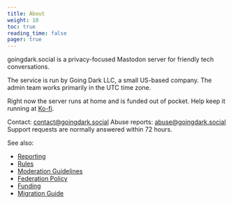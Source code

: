 ```yaml
---
title: About
weight: 10
toc: true
reading_time: false
pager: true
---
```


goingdark.social is a privacy-focused Mastodon server for friendly tech conversations.


The service is run by Going Dark LLC, a small US-based company. The admin team works primarily in the UTC time zone.

Right now the server runs at home and is funded out of pocket. Help keep it running at [Ko-fi](https://ko-fi.com/goingdark).

Contact: contact@goingdark.social
Abuse reports: abuse@goingdark.social  
Support requests are normally answered within 72 hours.

See also:

- [Reporting](/docs/user/reporting/)
- [Rules](/docs/policies/rules/)
- [Moderation Guidelines](/docs/policies/moderation-guidelines/)
- [Federation Policy](/docs/policies/federation-policy/)
- [Funding](/docs/overview/funding/)
- [Migration Guide](/docs/user/migration/)

